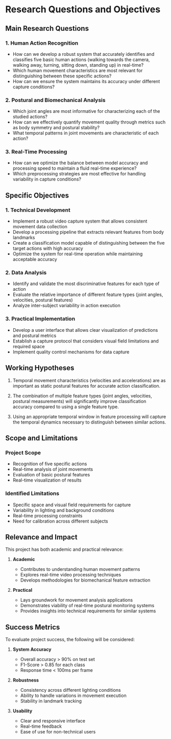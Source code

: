 # Research Questions and Objectives

## Main Research Questions

### 1. Human Action Recognition
- How can we develop a robust system that accurately identifies and classifies five basic human actions (walking towards the camera, walking away, turning, sitting down, standing up) in real-time?
- Which human movement characteristics are most relevant for distinguishing between these specific actions?
- How can we ensure the system maintains its accuracy under different capture conditions?

### 2. Postural and Biomechanical Analysis
- Which joint angles are most informative for characterizing each of the studied actions?
- How can we effectively quantify movement quality through metrics such as body symmetry and postural stability?
- What temporal patterns in joint movements are characteristic of each action?

### 3. Real-Time Processing
- How can we optimize the balance between model accuracy and processing speed to maintain a fluid real-time experience?
- Which preprocessing strategies are most effective for handling variability in capture conditions?

## Specific Objectives

### 1. Technical Development
- Implement a robust video capture system that allows consistent movement data collection
- Develop a processing pipeline that extracts relevant features from body landmarks
- Create a classification model capable of distinguishing between the five target actions with high accuracy
- Optimize the system for real-time operation while maintaining acceptable accuracy

### 2. Data Analysis
- Identify and validate the most discriminative features for each type of action
- Evaluate the relative importance of different feature types (joint angles, velocities, postural features)
- Analyze inter-subject variability in action execution

### 3. Practical Implementation
- Develop a user interface that allows clear visualization of predictions and postural metrics
- Establish a capture protocol that considers visual field limitations and required space
- Implement quality control mechanisms for data capture

## Working Hypotheses

1. Temporal movement characteristics (velocities and accelerations) are as important as static postural features for accurate action classification.

2. The combination of multiple feature types (joint angles, velocities, postural measurements) will significantly improve classification accuracy compared to using a single feature type.

3. Using an appropriate temporal window in feature processing will capture the temporal dynamics necessary to distinguish between similar actions.

## Scope and Limitations

### Project Scope
- Recognition of five specific actions
- Real-time analysis of joint movements
- Evaluation of basic postural features
- Real-time visualization of results

### Identified Limitations
- Specific space and visual field requirements for capture
- Variability in lighting and background conditions
- Real-time processing constraints
- Need for calibration across different subjects

## Relevance and Impact

This project has both academic and practical relevance:

1. **Academic**
   - Contributes to understanding human movement patterns
   - Explores real-time video processing techniques
   - Develops methodologies for biomechanical feature extraction

2. **Practical**
   - Lays groundwork for movement analysis applications
   - Demonstrates viability of real-time postural monitoring systems
   - Provides insights into technical requirements for similar systems

## Success Metrics

To evaluate project success, the following will be considered:

1. **System Accuracy**
   - Overall accuracy > 90% on test set
   - F1-Score > 0.85 for each class
   - Response time < 100ms per frame

2. **Robustness**
   - Consistency across different lighting conditions
   - Ability to handle variations in movement execution
   - Stability in landmark tracking

3. **Usability**
   - Clear and responsive interface
   - Real-time feedback
   - Ease of use for non-technical users